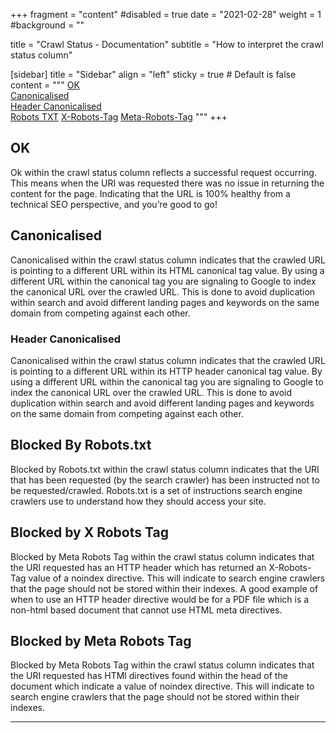 +++
fragment = "content"
#disabled = true
date = "2021-02-28"
weight = 1
#background = ""

title = "Crawl Status - Documentation"
subtitle = "How to interpret the crawl status column"

[sidebar]
title = "Sidebar"
align = "left"
sticky = true # Default is false
content = """
 [OK](#ok)  
 [Canonicalised](#canonicalised)  
 [Header Canonicalised](#header-canonicalised)  
 [Robots TXT](#blocked-by-robotstxt)
 [X-Robots-Tag](#blocked-by-x-robots-tag)
 [Meta-Robots-Tag](#blocked-by-meta-robots-tag)
"""
+++

 
## OK
 
Ok within the crawl status column reflects a successful request occurring. This means when the URI was requested there was no issue in returning the content for the page. Indicating that the URL is 100% healthy from a technical SEO perspective, and you’re good to go!
 
## Canonicalised
 
Canonicalised within the crawl status column indicates that the crawled URL is pointing to a different URL within its HTML canonical tag value. By using a different URL within the canonical tag you are signaling to Google to index the canonical URL over the crawled URL. This is done to avoid duplication within search and avoid different landing pages and keywords on the same domain from competing against each other.

### Header Canonicalised

Canonicalised within the crawl status column indicates that the crawled URL is pointing to a different URL within its HTTP header canonical tag value. By using a different URL within the canonical tag you are signaling to Google to index the canonical URL over the crawled URL. This is done to avoid duplication within search and avoid different landing pages and keywords on the same domain from competing against each other.

## Blocked By Robots.txt

Blocked by Robots.txt within the crawl status column indicates that the URI that has been requested (by the search crawler) has been instructed not to be requested/crawled. Robots.txt is a set of instructions search engine crawlers use to understand how they should access your site. 

## Blocked by X Robots Tag


Blocked by Meta Robots Tag within the crawl status column indicates that the URI requested has an HTTP header which has returned an X-Robots-Tag  value of a noindex directive. This will indicate to search engine crawlers that the page should not be stored within their indexes. A good example of when to use an HTTP header directive would be for a PDF file which is a non-html based document that cannot use HTML meta directives. 


## Blocked by Meta Robots Tag

Blocked by Meta Robots Tag within the crawl status column indicates that the URI requested has HTMl directives found within the head of the document which indicate a value of noindex directive. This will indicate to search engine crawlers that the page should not be stored within their indexes. 

---
